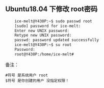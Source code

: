 ## Ubuntu18.04 下修改 root密码

```Bash
	ice-melt@Y430P:~$ sudo passwd root
	[sudo] password for ice-melt: 
	Enter new UNIX password: 
	Retype new UNIX password: 
	passwd: password updated successfully
	ice-melt@Y430P:~$ su root
	Password: 
	root@Y430P:/home/ice-melt# 
```

备注：

	#符号 是系统用户 root
	$符号 是你创建的用户 没指定权限！ 